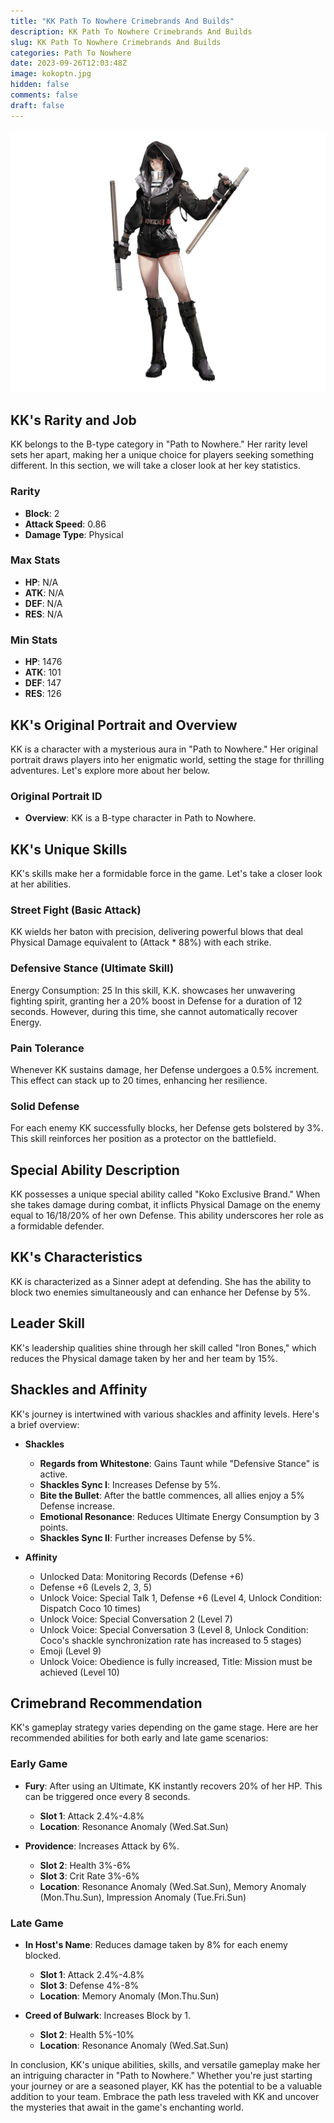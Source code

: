 ```yaml
---
title: "KK Path To Nowhere Crimebrands And Builds"
description: KK Path To Nowhere Crimebrands And Builds
slug: KK Path To Nowhere Crimebrands And Builds
categories: Path To Nowhere
date: 2023-09-26T12:03:48Z
image: kokoptn.jpg
hidden: false
comments: false
draft: false
---
```


![kk crimebrands](kokoptn.jpg)

## KK's Rarity and Job

KK belongs to the B-type category in "Path to Nowhere." Her rarity level sets her apart, making her a unique choice for players seeking something different. In this section, we will take a closer look at her key statistics.

### Rarity
- **Block**: 2
- **Attack Speed**: 0.86
- **Damage Type**: Physical

### Max Stats
- **HP**: N/A
- **ATK**: N/A
- **DEF**: N/A
- **RES**: N/A

### Min Stats
- **HP**: 1476
- **ATK**: 101
- **DEF**: 147
- **RES**: 126

## KK's Original Portrait and Overview

KK is a character with a mysterious aura in "Path to Nowhere." Her original portrait draws players into her enigmatic world, setting the stage for thrilling adventures. Let's explore more about her below.

### Original Portrait ID
- **Overview**: KK is a B-type character in Path to Nowhere.

## KK's Unique Skills

KK's skills make her a formidable force in the game. Let's take a closer look at her abilities.

### Street Fight (Basic Attack)
KK wields her baton with precision, delivering powerful blows that deal Physical Damage equivalent to (Attack * 88%) with each strike.

### Defensive Stance (Ultimate Skill)
Energy Consumption: 25
In this skill, K.K. showcases her unwavering fighting spirit, granting her a 20% boost in Defense for a duration of 12 seconds. However, during this time, she cannot automatically recover Energy.

### Pain Tolerance
Whenever KK sustains damage, her Defense undergoes a 0.5% increment. This effect can stack up to 20 times, enhancing her resilience.

### Solid Defense
For each enemy KK successfully blocks, her Defense gets bolstered by 3%. This skill reinforces her position as a protector on the battlefield.

## Special Ability Description

KK possesses a unique special ability called "Koko Exclusive Brand." When she takes damage during combat, it inflicts Physical Damage on the enemy equal to 16/18/20% of her own Defense. This ability underscores her role as a formidable defender.

## KK's Characteristics

KK is characterized as a Sinner adept at defending. She has the ability to block two enemies simultaneously and can enhance her Defense by 5%.

## Leader Skill

KK's leadership qualities shine through her skill called "Iron Bones," which reduces the Physical damage taken by her and her team by 15%.

## Shackles and Affinity

KK's journey is intertwined with various shackles and affinity levels. Here's a brief overview:

- **Shackles**
  - **Regards from Whitestone**: Gains Taunt while "Defensive Stance" is active.
  - **Shackles Sync I**: Increases Defense by 5%.
  - **Bite the Bullet**: After the battle commences, all allies enjoy a 5% Defense increase.
  - **Emotional Resonance**: Reduces Ultimate Energy Consumption by 3 points.
  - **Shackles Sync II**: Further increases Defense by 5%.

- **Affinity**
  - Unlocked Data: Monitoring Records (Defense +6)
  - Defense +6 (Levels 2, 3, 5)
  - Unlock Voice: Special Talk 1, Defense +6 (Level 4, Unlock Condition: Dispatch Coco 10 times)
  - Unlock Voice: Special Conversation 2 (Level 7)
  - Unlock Voice: Special Conversation 3 (Level 8, Unlock Condition: Coco's shackle synchronization rate has increased to 5 stages)
  - Emoji (Level 9)
  - Unlock Voice: Obedience is fully increased, Title: Mission must be achieved (Level 10)

## Crimebrand Recommendation

KK's gameplay strategy varies depending on the game stage. Here are her recommended abilities for both early and late game scenarios:

### Early Game

- **Fury**: After using an Ultimate, KK instantly recovers 20% of her HP. This can be triggered once every 8 seconds.
  - **Slot 1**: Attack 2.4%-4.8%
  - **Location**: Resonance Anomaly (Wed.Sat.Sun)

- **Providence**: Increases Attack by 6%.
  - **Slot 2**: Health 3%-6%
  - **Slot 3**: Crit Rate 3%-6%
  - **Location**: Resonance Anomaly (Wed.Sat.Sun), Memory Anomaly (Mon.Thu.Sun), Impression Anomaly (Tue.Fri.Sun)

### Late Game

- **In Host's Name**: Reduces damage taken by 8% for each enemy blocked.
  - **Slot 1**: Attack 2.4%-4.8%
  - **Slot 3**: Defense 4%-8%
  - **Location**: Memory Anomaly (Mon.Thu.Sun)

- **Creed of Bulwark**: Increases Block by 1.
  - **Slot 2**: Health 5%-10%
  - **Location**: Resonance Anomaly (Wed.Sat.Sun)

In conclusion, KK's unique abilities, skills, and versatile gameplay make her an intriguing character in "Path to Nowhere." Whether you're just starting your journey or are a seasoned player, KK has the potential to be a valuable addition to your team. Embrace the path less traveled with KK and uncover the mysteries that await in the game's enchanting world.